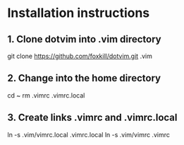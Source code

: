 # Installation instructions

## 1. Clone dotvim into .vim directory
git clone https://github.com/foxkill/dotvim.git .vim

## 2. Change into the home directory
cd ~
rm .vimrc .vimrc.local

## 3. Create links .vimrc and .vimrc.local

ln -s .vim/vimrc.local .vimrc.local 
ln -s .vim/vimrc .vimrc 
